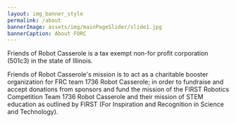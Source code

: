 ```yaml
---
layout: img_banner_style
permalink: /about
bannerImage: assets/img/mainPageSlider/slide1.jpg
bannerCaption: About FORC
---
```



Friends of Robot Casserole is a tax exempt non-for profit corporation (501c3) in the state of Illinois. 

Friends of Robot Casserole's mission is to act as a charitable booster organization for FRC team 1736 Robot Casserole; in order to fundraise and accept donations from sponsors and fund the mission of the FIRST Robotics Competition Team 1736 Robot Casserole and their mission of STEM education as outlined by FIRST (For Inspiration and Recognition in Science and Technology).
